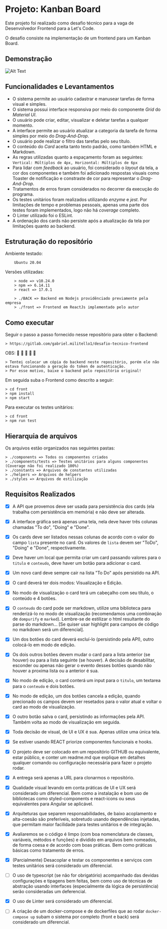 # Projeto: Kanban Board

Este projeto foi realizado como desafio técnico para a vaga de Desenvolvedor Frontend para a Let's Code.

O desafio consiste na implementação de um frontend para um Kanban Board.

## Demonstração

![Alt Text](https://media1.giphy.com/media/mfrAPBCacFkHBJbO17/giphy.gif)

## Funcionalidades e Levantamentos

- O sistema permite ao usuário cadastrar e manusear tarefas de forma visual e simples.
- O sistema possui interface responsiva por meio do componente *Grid* do *Material UI*.
- O usuário pode criar, editar, visualizar e deletar tarefas a qualquer momento.
- A interface permite ao usuário atualizar a categoria da tarefa de forma simples por meio do *Drag-And-Drop*. 
- O usuário pode realizar o filtro das tarefas pelo seu título.
- O conteúdo do *Card* aceita tanto texto padrão, como também HTML e Markdown.
- As regras utilizadas quanto a espaçamento foram as seguintes: ```Vertical: Múltiplos de 4px, Horizontal: Múltiplos de 6px```
- Para lidar com *feedback* ao usuário, foi considerado o *layout* da tela, a cor dos componentes e também foi adicionado respostas visuais como Toaster de notificação e constraste de cor para representar o *Drag-And-Drop*.
- Tratamentos de erros foram considerados no decorrer da execução do programa.
- Os testes unitários foram realizados utilizando *enzyme* e *jest*. Por limitações de tempo e problemas pessoais, apenas uma parte dos testes foram implementados, logo não há *coverage* completo.
- O Linter utilizado foi o ESLint.
- A ordenação dos cards não persiste após a atualização da tela por limitações quanto ao backend.

## Estruturação do repositório

Ambiente testado: 
```
    Ubuntu 20.04
```


Versões utilizadas:
```
    > node => v10.24.0
    > npm => 6.14.11
    > react => 17.0.1
```

```
    > ./BACK => Backend em Nodejs providênciado previamente pela empresa
    > ./front => Frontend em ReactJs implementado pelo autor
```

## Como executar

Seguir o passo a passo fornecido nesse repositório para obter o Backend:

```
> https://gitlab.com/gabriel.militello1/desafio-tecnico-frontend
```
OBS: :eyes: :eyes: :eyes: :eyes: :eyes:
```console
> Tentei colocar um cópia do backend neste repositório, porém ele não estava funcionando a geração do token de autenticação. 
> Por esse motivo, baixe o backend pelo repositório original!
```

Em seguida suba o Frontend como descrito a seguir:

```console
> cd front
> npm install
> npm start
```

Para executar os testes unitários:

```console
> cd front
> npm run test
```

## Hierarquia de arquivos

Os arquivos estão organizados nas seguintes pastas:

```console
> ./components => Todos os componentes criados
> ./components/tests => Testes unitários para alguns componentes (Coverage não foi realizado 100%)
> ./constants => Arquivos de constantes utilizadas
> ./helpers => Arquivos de helpers
> ./styles => Arquivos de estilização
```

## Requisitos Realizados

- [x] A API que provemos deve ser usada para persistência dos cards (ela trabalha com persistência em memória) e não deve ser alterada.

- [x] A interface gráfica será apenas uma tela, nela deve haver três colunas chamadas "To do", "Doing" e "Done". 

- [x] Os cards deve ser listados nessas colunas de acordo com o valor do campo `lista` presente no card. Os valores de `lista` devem ser "ToDo", "Doing" e "Done", respectivamente. 

- [x] Deve haver um local que permita criar um card passando valores para o `titulo` e `conteudo`, deve haver um botão para adicionar o card. 

- [x] Um novo card deve sempre cair na lista "To Do" após persistido na API.

- [x] O card deverá ter dois modos: Visualização e Edição.

- [x] No modo de visualização o card terá um cabeçalho com seu título, o conteúdo e 4 botões.

- [x] O `conteudo` do card pode ser markdown, utilize uma biblioteca para renderizá-lo no modo de visualização (recomendamos uma combinação de `dompurify` e `marked`). Lembre-se de estilizar o html resultante do parse do markdown... [Se quiser usar highlight para campos de código no markdown será um diferencial].

- [x]  Um dos botões do card deverá excluí-lo (persistindo pela API), outro colocá-lo em modo de edição.

- [x] Os dois outros botões devem mudar o card para a lista anterior (se houver) ou para a lista seguinte (se houver). A decisão de desabilitar, esconder ou apenas não gerar o evento desses botões quando não houver a proxima lista ou a anterior é sua.

- [x] No modo de edição, o card conterá um input para o `titulo`, um textarea para o `conteudo` e dois botões.

- [x] No modo de edição, um dos botões cancela a edição, quando precionado os campos devem ser resetados para o valor atual e voltar o card ao modo de visualização.

- [x] O outro botão salva o card, persistindo as informações pela API. Também volta ao modo de visualização em seguida.

- [x] Toda decisão de visual, de UI e UX é sua. Apenas utilize uma única tela. 

- [x] Se estiver usando REACT priorize componentes funcionais e hooks.

- [x] O projeto deve ser colocado em um repositório GITHUB ou equivalente, estar público, e conter um readme.md que explique em detalhes qualquer comando ou configuração necessária para fazer o projeto rodar.

- [x] A entrega será apenas a URL para clonarmos o repositório.

- [x] Qualidade visual levando em conta práticas de UI e UX será considerado um diferencial. Bem como a instalação e bom uso de bibliotecas como styled-components e react-icons ou seus equivalentes para Angular se aplicável.

- [x] Arquiteturas que separem responsabilidades, de baixo acoplamento e alta-coesão são preferíveis, sobretudo usando dependências injetadas, que permitam maior facilidade para testes unitários e de integração.

- [x] Avaliaremos se o código é limpo (com boa nomenclatura de classes, variáveis, métodos e funções) e dividido em arquivos bem nomeados, de forma coesa e de acordo com boas práticas. Bem como práticas básicas como tratamento de erros.

- [x] (Parcialmente) Desacoplar e testar os componentes e serviços com testes unitários será considerado um diferencial.

- [ ] O uso de typescript (se não for obrigatório) acompanhado das devidas configurações e tipagens bem feitas, bem como uso de técnicas de abstração usando interfaces (especialmente da lógica de persistência) serão consideradas um deferencial.

- [x] O uso de Linter será considerado um diferencial.

- [ ] A criação de um docker-compose e de dockerfiles que ao rodar `docker-compose up` subam o sistema por completo (front e back) será considerado um diferencial.
